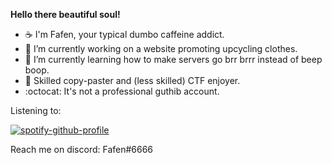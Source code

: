 **Hello there beautiful soul!**

- :coffee: I'm Fafen, your typical dumbo caffeine addict.
- 🔭 I’m currently working on a website promoting upcycling clothes.
- 🌱 I’m currently learning how to make servers go brr brrr instead of beep boop.
- :eyes: Skilled copy-paster and (less skilled) CTF enjoyer.
- :octocat: It's not a professional guthib account.

Listening to:

[![spotify-github-profile](https://spotify-github-profile.vercel.app/api/view?uid=4c5b3rboeiqyh1kiy7ch2jpe6&cover_image=true&theme=default&show_offline=false&background_color=262626&interchange=false&bar_color=53b14f&bar_color_cover=true)](https://github.com/kittinan/spotify-github-profile)

Reach me on discord: Fafen#6666
